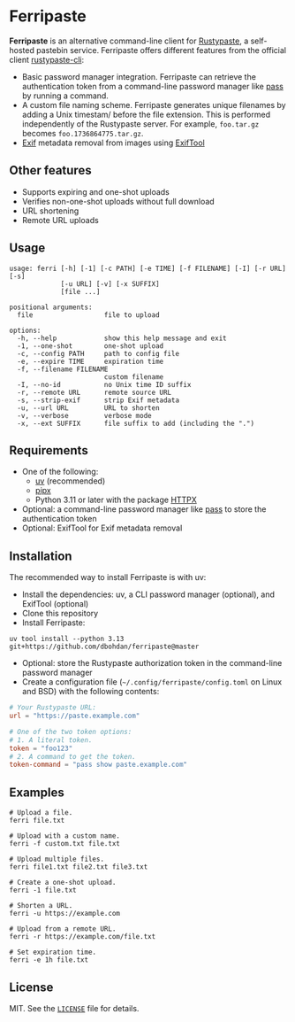 # Ferripaste

**Ferripaste** is an alternative command-line client for [Rustypaste](https://github.com/orhun/rustypaste),
a self-hosted pastebin service.
Ferripaste offers different features from the official client [rustypaste-cli](https://github.com/orhun/rustypaste-cli):

- Basic password manager integration.
  Ferripaste can retrieve the authentication token from a command-line password manager like [pass](https://www.passwordstore.org/) by running a command.
- A custom file naming scheme.
  Ferripaste generates unique filenames by adding a Unix timestam/ before the file extension.
  This is performed independently of the Rustypaste server.
  For example, `foo.tar.gz` becomes `foo.1736864775.tar.gz`.
- [Exif](https://en.wikipedia.org/wiki/Exif) metadata removal from images using [ExifTool](https://en.wikipedia.org/wiki/ExifTool)

## Other features

- Supports expiring and one-shot uploads
- Verifies non-one-shot uploads without full download
- URL shortening
- Remote URL uploads

## Usage

```none
usage: ferri [-h] [-1] [-c PATH] [-e TIME] [-f FILENAME] [-I] [-r URL] [-s]
             [-u URL] [-v] [-x SUFFIX]
             [file ...]

positional arguments:
  file                  file to upload

options:
  -h, --help            show this help message and exit
  -1, --one-shot        one-shot upload
  -c, --config PATH     path to config file
  -e, --expire TIME     expiration time
  -f, --filename FILENAME
                        custom filename
  -I, --no-id           no Unix time ID suffix
  -r, --remote URL      remote source URL
  -s, --strip-exif      strip Exif metadata
  -u, --url URL         URL to shorten
  -v, --verbose         verbose mode
  -x, --ext SUFFIX      file suffix to add (including the ".")
```

## Requirements

- One of the following:
  - [uv](https://docs.astral.sh/uv/) (recommended)
  - [pipx](https://pipx.pypa.io/)
  - Python 3.11 or later with the package [HTTPX](https://www.python-httpx.org/)
- Optional: a command-line password manager like [pass](https://en.wikipedia.org/wiki/Pass_(software)) to store the authentication token
- Optional: ExifTool for Exif metadata removal

## Installation

The recommended way to install Ferripaste is with uv:

- Install the dependencies: uv, a CLI password manager (optional), and ExifTool (optional)
- Clone this repository
- Install Ferripaste:

```shell
uv tool install --python 3.13 git+https://github.com/dbohdan/ferripaste@master
```

- Optional: store the Rustypaste authorization token in the command-line password manager
- Create a configuration file (`~/.config/ferripaste/config.toml` on Linux and BSD) with the following contents:

```toml
# Your Rustypaste URL:
url = "https://paste.example.com"

# One of the two token options:
# 1. A literal token.
token = "foo123"
# 2. A command to get the token.
token-command = "pass show paste.example.com"
```

## Examples

```shell
# Upload a file.
ferri file.txt

# Upload with a custom name.
ferri -f custom.txt file.txt

# Upload multiple files.
ferri file1.txt file2.txt file3.txt

# Create a one-shot upload.
ferri -1 file.txt

# Shorten a URL.
ferri -u https://example.com

# Upload from a remote URL.
ferri -r https://example.com/file.txt

# Set expiration time.
ferri -e 1h file.txt
```

## License

MIT.
See the [`LICENSE`](LICENSE) file for details.
